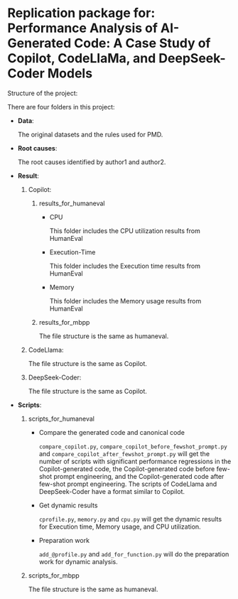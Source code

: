 # Replication package for: Performance Analysis of AI-Generated Code: A Case Study of Copilot, CodeLlaMa, and DeepSeek-Coder Models

Structure of the project:

There are four folders in this project: 
- **Data**:
  
    The original datasets and the rules used for PMD.
    
- **Root causes**:
  
    The root causes identified by author1 and author2.
    
- **Result**:
  
    1. Copilot: 

        1. results_for_humaneval

            - CPU
            
                This folder includes the CPU utilization results from HumanEval
                
            - Execution-Time
            
                This folder includes the Execution time results from HumanEval
                
            - Memory
            
                This folder includes the Memory usage results from HumanEval

        2. results_for_mbpp
        
            The file structure is the same as humaneval.
    
    2. CodeLlama: 

        The file structure is the same as Copilot.

    3. DeepSeek-Coder: 

        The file structure is the same as Copilot.
    
- **Scripts**:
  
    1. scripts_for_humaneval
        - Compare the generated code and canonical code
          
            `compare_copilot.py`, `compare_copilot_before_fewshot_prompt.py` and `compare_copilot_after_fewshot_prompt.py` will get the number of scripts with significant performance regressions in the Copilot-generated code, the Copilot-generated code before few-shot prompt engineering, and the Copilot-generated code after few-shot prompt engineering. The scripts of CodeLlama and DeepSeek-Coder have a format similar to Copilot.
            
        - Get dynamic results 
          
            `cprofile.py`, `memory.py` and `cpu.py` will get the dynamic results for Execution time, Memory usage, and CPU utilization.
            
        - Preparation work
          
            `add_@profile.py` and `add_for_function.py` will do the preparation work for dynamic analysis.
    
    2. scripts_for_mbpp
    
        The file structure is the same as humaneval.